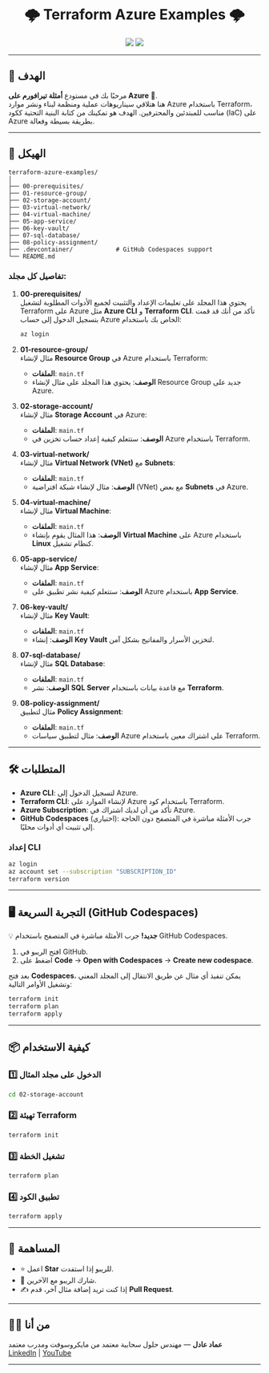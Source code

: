 
<h1 align="center">🌩️ Terraform Azure Examples 🌩️</h1>

<p align="center">
  <img src="https://img.shields.io/badge/Terraform-Cloud%20Infrastructure-5c4ee5?style=for-the-badge&logo=terraform">
  <img src="https://img.shields.io/badge/Azure-Cloud%20Platform-007FFF?style=for-the-badge&logo=microsoftazure">
</p>

---

## 🎯 الهدف

مرحبًا بك في مستودع **أمثلة تيرافورم على Azure** 🎯.  
هنا هتلاقي سيناريوهات عملية ومنظمة لبناء ونشر موارد Azure باستخدام Terraform، مناسب للمبتدئين والمحترفين. الهدف هو تمكينك من كتابة البنية التحتية ككود (IaC) على Azure بطريقة بسيطة وفعالة.

---

## 🧱 الهيكل

```
terraform-azure-examples/
│
├── 00-prerequisites/
├── 01-resource-group/
├── 02-storage-account/
├── 03-virtual-network/
├── 04-virtual-machine/
├── 05-app-service/
├── 06-key-vault/
├── 07-sql-database/
├── 08-policy-assignment/
├── .devcontainer/            # GitHub Codespaces support
└── README.md
```

### تفاصيل كل مجلد:

1. **00-prerequisites/**  
   يحتوي هذا المجلد على تعليمات الإعداد والتثبيت لجميع الأدوات المطلوبة لتشغيل Terraform على Azure مثل **Azure CLI** و **Terraform CLI**. تأكد من أنك قد قمت بتسجيل الدخول إلى حساب Azure الخاص بك باستخدام:
   ```bash
   az login
   ```

2. **01-resource-group/**  
   مثال لإنشاء **Resource Group** في Azure باستخدام Terraform:
   - **الملفات**: `main.tf`  
   - **الوصف**: يحتوي هذا المجلد على مثال لإنشاء Resource Group جديد على Azure.

3. **02-storage-account/**  
   مثال لإنشاء **Storage Account** في Azure:
   - **الملفات**: `main.tf`  
   - **الوصف**: ستتعلم كيفية إعداد حساب تخزين في Azure باستخدام Terraform.

4. **03-virtual-network/**  
   مثال لإنشاء **Virtual Network (VNet)** مع **Subnets**:
   - **الملفات**: `main.tf`  
   - **الوصف**: مثال لإنشاء شبكة افتراضية (VNet) مع بعض **Subnets** في Azure.

5. **04-virtual-machine/**  
   مثال لإنشاء **Virtual Machine**:
   - **الملفات**: `main.tf`  
   - **الوصف**: هذا المثال يقوم بإنشاء **Virtual Machine** على Azure باستخدام **Linux** كنظام تشغيل.

6. **05-app-service/**  
   مثال لإنشاء **App Service**:
   - **الملفات**: `main.tf`  
   - **الوصف**: ستتعلم كيفية نشر تطبيق على Azure باستخدام **App Service**.

7. **06-key-vault/**  
   مثال لإنشاء **Key Vault**:
   - **الملفات**: `main.tf`  
   - **الوصف**: إنشاء **Key Vault** لتخزين الأسرار والمفاتيح بشكل آمن.

8. **07-sql-database/**  
   مثال لإنشاء **SQL Database**:
   - **الملفات**: `main.tf`  
   - **الوصف**: نشر **SQL Server** مع قاعدة بيانات باستخدام **Terraform**.

9. **08-policy-assignment/**  
   مثال لتطبيق **Policy Assignment**:
   - **الملفات**: `main.tf`  
   - **الوصف**: مثال لتطبيق سياسات Azure على اشتراك معين باستخدام Terraform.

---

## 🛠️ المتطلبات

- **Azure CLI**: لتسجيل الدخول إلى Azure.
- **Terraform CLI**: لإنشاء الموارد على Azure باستخدام كود Terraform.
- **Azure Subscription**: تأكد من أن لديك اشتراك في Azure.
- **GitHub Codespaces** (اختياري): جرب الأمثلة مباشرة في المتصفح دون الحاجة إلى تثبيت أي أدوات محليًا.

### إعداد CLI

```bash
az login
az account set --subscription "SUBSCRIPTION_ID"
terraform version
```

---

## 🖥️ التجربة السريعة (GitHub Codespaces)

💡 **جديد!** جرب الأمثلة مباشرة في المتصفح باستخدام GitHub Codespaces.

1. افتح الريبو في GitHub.
2. اضغط على **Code** → **Open with Codespaces** → **Create new codespace**.

بعد فتح **Codespaces**، يمكن تنفيذ أي مثال عن طريق الانتقال إلى المجلد المعني وتشغيل الأوامر التالية:

```bash
terraform init
terraform plan
terraform apply
```

---

## 📦 كيفية الاستخدام

### 1️⃣ الدخول على مجلد المثال

```bash
cd 02-storage-account
```

### 2️⃣ تهيئة Terraform

```bash
terraform init
```

### 3️⃣ تشغيل الخطة

```bash
terraform plan
```

### 4️⃣ تطبيق الكود

```bash
terraform apply
```

---

## 🙌 المساهمة

- ⭐ اعمل **Star** للريبو إذا استفدت.
- 📢 شارك الريبو مع الآخرين.
- ✍️ إذا كنت تريد إضافة مثال آخر، قدم **Pull Request**.

---

## 👨‍💻 من أنا

**عماد عادل** — مهندس حلول سحابية معتمد من مايكروسوفت ومدرب معتمد  
[LinkedIn](https://www.linkedin.com/in/emadadel) | [YouTube](https://youtube.com/@emadadel)

---

